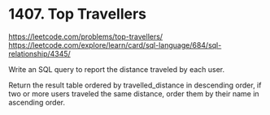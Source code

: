 # 1407. Top Travellers

https://leetcode.com/problems/top-travellers/  
https://leetcode.com/explore/learn/card/sql-language/684/sql-relationship/4345/  

Write an SQL query to report the distance traveled by each user.

Return the result table ordered by travelled_distance in descending order, if two or more users traveled the same distance, order them by their name in ascending order.
